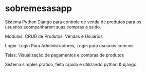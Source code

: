 # sobremesasapp
Sistema Python Django para controle de venda de produtos para os usuarios acompanharem suas compras e saldo.

Modulos:
CRUD de Produtos, Vendas e Usuarios

Login:
Login Para Administradores, 
Login para usuarios comuns

Telas:
Visualização de pagamentos e compras de produtos

Sistema simples pratico, feito rapido e utilizando python & django.
